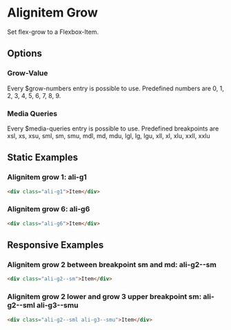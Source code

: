 # Alignitem Grow

Set flex-grow to a Flexbox-Item.

## Options

### Grow-Value

Every \$grow-numbers entry is possible to use. Predefined numbers are 0, 1, 2, 3, 4, 5, 6, 7, 8, 9.

### Media Queries

Every \$media-queries entry is possible to use. Predefined breakpoints are xsl, xs, xsu, sml, sm, smu, mdl, md, mdu, lgl, lg, lgu, xll, xl, xlu, xxll, xxlu

## Static Examples

### Alignitem grow 1: **ali-g1**

```html
<div class="ali-g1">Item</div>
```

### Alignitem grow 6: **ali-g6**

```html
<div class="ali-g6">Item</div>
```

## Responsive Examples

### Alignitem grow 2 between breakpoint sm and md: **ali-g2--sm**

```html
<div class="ali-g2--sm">Item</div>
```

### Alignitem grow 2 lower and grow 3 upper breakpoint sm: **ali-g2--sml ali-g3--smu**

```html
<div class="ali-g2--sml ali-g3--smu">Item</div>
```
